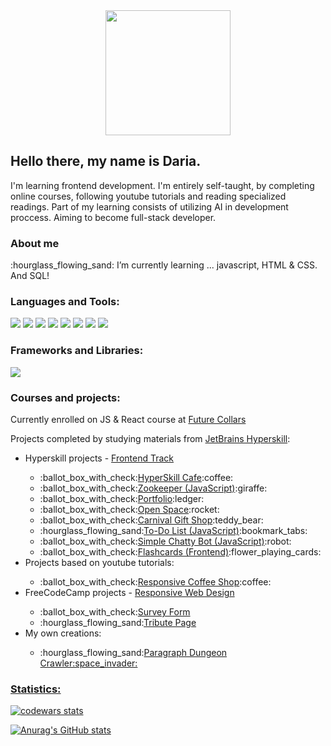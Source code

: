 <!--
**Evna07/Evna07** is a ✨ _special_ ✨ repository because its `README.md` (this file) appears on your GitHub profile.

Here are some ideas to get you started:

- 🔭 I’m currently working on ...
- 🌱 I’m currently learning ...
- 👯 I’m looking to collaborate on ...
- 🤔 I’m looking for help with ...
- 💬 Ask me about ...
- 📫 How to reach me: ...
- 😄 Pronouns: ...
- ⚡ Fun fact: ...
-->

<!--fun stuff
  badges https://shields.io/
  gifs https://giphy.com/search/coding
  to finish this page https://www.sitepoint.com/github-profile-readme/
  my inspiration https://github.com/Alena2020
-->
<!--stuff to check out
https://www.simplilearn.com/front-end-developer-free-course-skillup
https://www.theodinproject.com/paths/foundations/courses/foundations
-->

<div id ="header" align="center">
  <img src="https://cdn.pixabay.com/photo/2021/03/27/06/31/code-6127616_960_720.png" width="200"/>
</div>
<!--introduction-->
<h2>Hello there, my name is Daria.</h2>
<p>I'm learning frontend development. I'm entirely self-taught, by completing online courses, following youtube tutorials and reading specialized readings. Part of my learning consists of utilizing AI in development proccess. Aiming to become full-stack developer.</p>
<!--about me-->
<h3>About me</h3>
<p>:hourglass_flowing_sand: I’m currently learning ... javascript, HTML & CSS. And SQL!</p>
<!--languages and tools-->
<h3>Languages and Tools:</h3>
<div>
  <a href="https://developer.mozilla.org/ru/docs/Web/JavaScript"><img src="https://img.shields.io/badge/-JAVASCRIPT-yellow"/></a>
  <a href="https://developer.mozilla.org/en-US/docs/Web/HTML"><img src="https://img.shields.io/badge/-HTML-orange"/></a>
  <a href="https://developer.mozilla.org/en-US/docs/Web/CSS"><img src="https://img.shields.io/badge/-CSS-blue"/></a>
  <a href="https://pl.wikipedia.org/wiki/Visual_Studio_Code"><img src="https://img.shields.io/badge/-VISUAL_STUDIO-14b3e3"/></a>
  <a href="https://www.jetbrains.com/webstorm/"><img src="https://img.shields.io/badge/-WEBSTORM-222324"/></a>
  <a href="https://openai.com/blog/chatgpt"><img src="https://img.shields.io/badge/-CHATGPT-78cc8f"/></a>
  <a href="https://dream.ai/"><img src="https://img.shields.io/badge/-DREAM_BY_WOMBO-rainbow"/></a>
  <a href="https://www.figma.com/"><img src="https://img.shields.io/badge/-FIGMA-DD4FF9"/></a>
</div>
<!--frameworks and libraries-->
<h3>Frameworks and Libraries:</h3>
<div>
  <img src="https://img.shields.io/badge/-BOOTSTRAP-purple"/>
</div>
<!--courses and projects-->
<h3>Courses and projects:</h3>
<p>Currently enrolled on JS & React course at <a href='https://futurecollars.com/'>Future Collars</a></p>
<p>Projects completed by studying materials from <a href="https://hyperskill.org/tracks">JetBrains Hyperskill</a>:</p>
<ul>
  <li>Hyperskill projects - <a href="https://hyperskill.org/tracks/5">Frontend Track</a></li>
  <ul>
    <li>:ballot_box_with_check:<a href="https://github.com/Evna07/Hyperskill-Cafe">HyperSkill Cafe</a>:coffee:</li>
    <li>:ballot_box_with_check:<a href="https://github.com/Evna07/Zookeeper-Javascript">Zookeeper (JavaScript)</a>:giraffe:</li>
    <li>:ballot_box_with_check:<a href="https://github.com/Evna07/Portfolio">Portfolio</a>:ledger:</li>
    <li>:ballot_box_with_check:<a href="https://github.com/Evna07/Open-Space">Open Space</a>:rocket:</li>
    <li>:ballot_box_with_check:<a href="https://github.com/Evna07/Carnival-gift-shop">Carnival Gift Shop</a>:teddy_bear:</li>
    <li>:hourglass_flowing_sand:<a href="">To-Do List (JavaScript)</a>:bookmark_tabs:</li>
    <li>:ballot_box_with_check:<a href="">Simple Chatty Bot (JavaScript)</a>:robot:</li>
    <li>:ballot_box_with_check:<a href="https://github.com/Evna07/Flashcards-Frontend">Flashcards (Frontend)</a>:flower_playing_cards:</li>
  </ul>
<li>Projects based on youtube tutorials:</li>
  <ul>
    <li>:ballot_box_with_check:<a href="https://github.com/Evna07/Coffee-Shop#coffee-shop">Responsive Coffee Shop</a>:coffee:</li>
  </ul>
  <li>FreeCodeCamp projects - <a href="https://www.freecodecamp.org/learn">Responsive Web Design</a></li>
  <ul>
    <li>:ballot_box_with_check:<a href="https://github.com/Evna07/Survey_Form_FreeCodeCamp">Survey Form</a></li>
    <li>:hourglass_flowing_sand:<a href="">Tribute Page</a></li>
  </ul>
<li>My own creations:</li>
  <ul>
    <li>:hourglass_flowing_sand:<a href="">Paragraph Dungeon Crawler:space_invader:</li>
  </ul>
</ul>
<!--operating systems-->

<!--top languages-->
<h3>Statistics:</h3>

![codewars stats](https://www.codewars.com/users/Evna07/badges/small)

![Anurag's GitHub stats](https://github-readme-stats.vercel.app/api/top-langs/?username=evna07&show_icons=true&theme=blueberry)

<!-- emoji cheat sheet: https://github.com/ikatyang/emoji-cheat-sheet/blob/master/README.md-->
